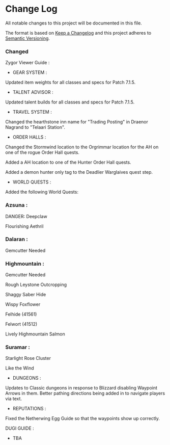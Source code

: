 # Change Log
All notable changes to this project will be documented in this file.

The format is based on [Keep a Changelog](http://keepachangelog.com/) 
and this project adheres to [Semantic Versioning](http://semver.org/).

### Changed

Zygor Viewer Guide :

- GEAR SYSTEM :

Updated item weights for all classes and specs for Patch 7.1.5.

- TALENT ADVISOR :

Updated talent builds for all classes and specs for Patch 7.1.5.

- TRAVEL SYSTEM :

Changed the hearthstone inn name for "Trading Posting" in Draenor Nagrand to "Telaari Station".

- ORDER HALLS :

Changed the Stormwind location to the Orgrimmar location for the AH on one of the rogue Order Hall quests.

Added a AH location to one of the Hunter Order Hall quests.

Added a demon hunter only tag to the Deadlier Warglaives quest step.

- WORLD QUESTS : 

Added the following World Quests:

### Azsuna :

DANGER: Deepclaw

Flourishing Aethril

### Dalaran :

Gemcutter Needed

### Highmountain :

Gemcutter Needed

Rough Leystone Outcropping

Shaggy Saber Hide

Wispy Foxflower

Felhide (41561)

Felwort (41512)

Lively Highmountain Salmon

### Suramar :

Starlight Rose Cluster

Like the Wind

- DUNGEONS : 

Updates to Classic dungeons in response to Blizzard disabling Waypoint Arrows in them. Better pathing directions being added in to navigate players via text.

- REPUTATIONS : 

Fixed the Netherwing Egg Guide so that the waypoints show up correctly.

DUGI GUIDE : 

- TBA